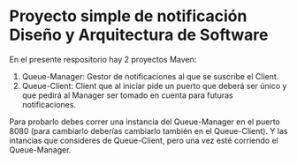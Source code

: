 # Proyecto simple de notificación Diseño y Arquitectura de Software
En el presente respositorio hay 2 proyectos Maven:
1. Queue-Manager: Gestor de notificaciones al que se suscribe el Client.
2. Queue-Client: Client que al iniciar pide un puerto que deberá ser único y que pedirá al Manager ser tomado en cuenta para futuras notificaciones.

Para probarlo debes correr una instancia del Queue-Manager en el puerto 8080 (para cambiarlo deberías cambiarlo también en el Queue-Client).
Y las intancias que consideres de Queue-Client, pero una vez esté corriendo el Queue-Manager.